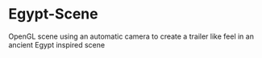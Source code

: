 # Egypt-Scene
OpenGL scene using an automatic camera to create a trailer like feel in an ancient Egypt inspired scene
